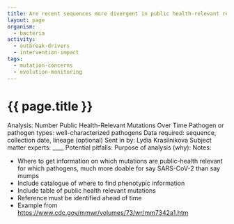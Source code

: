 ```yaml
---
title: Are recent sequences more divergent in public health-relevant regions of the genome?
layout: page
organism:
  - bacteria
activity:
  - outbreak-drivers
  - intervention-impact
tags:
  - mutation-concerns
  - evolution-monitoring
---
```


# **{{ page.title }}**

Analysis: Number Public Health-Relevant Mutations Over Time
Pathogen or pathogen types: well-characterized pathogens
Data required: sequence, collection date, lineage (optional)
Sent in by: Lydia Krasilnikova
Subject matter experts: ____
Potential pitfalls: 
Purpose of analysis (why): 
Notes:
-	Where to get information on which mutations are public-health relevant for which pathogens, much more doable for say SARS-CoV-2 than say mumps
-	Include catalogue of where to find phenotypic information
-	Include table of public health relevant mutations
-	Reference must be identified ahead of time
-	Example from https://www.cdc.gov/mmwr/volumes/73/wr/mm7342a1.htm
